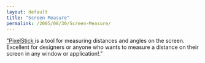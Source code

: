 ```yaml
---
layout: default
title: "Screen Measure"
permalink: /2005/08/30/Screen-Measure/
---
```


<a href="http://www.pixelatedsoftware.com/products/pixelstick/" target="_blank">&quot;<strong style="font-weight: normal;">PixelStick</strong> 
                  </a>is a tool for measuring distances and angles on the screen. 
                  Excellent for designers or anyone who wants to measure a distance 
                  on their screen in any window or application!.&quot;